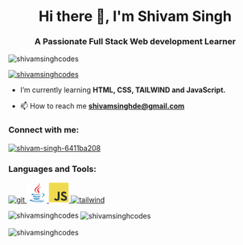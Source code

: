 <h1 align="center">Hi there 👋, I'm Shivam Singh</h1>
<h3 align="center">A Passionate Full Stack Web development Learner</h3>

<p align="left"> <img src="https://komarev.com/ghpvc/?username=shivamsinghcodes&label=Profile%20views&color=0e75b6&style=flat" alt="shivamsinghcodes" /> </p>

<p align="left"> <a href="https://github.com/ryo-ma/github-profile-trophy"><img src="https://github-profile-trophy.vercel.app/?username=shivamsinghcodes" alt="shivamsinghcodes" /></a> </p>

- I’m currently learning **HTML, CSS, TAILWIND and JavaScript.**

- 📫 How to reach me **shivamsinghde@gmail.com**

<h3 align="left">Connect with me:</h3>
<p align="left">
<a href="https://linkedin.com/in/shivam-singh-6411ba208" target="blank"><img align="center" src="https://raw.githubusercontent.com/rahuldkjain/github-profile-readme-generator/master/src/images/icons/Social/linked-in-alt.svg" alt="shivam-singh-6411ba208" height="30" width="40" /></a>
</p>

<h3 align="left">Languages and Tools:</h3>
<p align="left"> <a href="https://git-scm.com/" target="_blank" rel="noreferrer"> <img src="https://www.vectorlogo.zone/logos/git-scm/git-scm-icon.svg" alt="git" width="40" height="40"/> </a> <a href="https://www.java.com" target="_blank" rel="noreferrer"> <img src="https://raw.githubusercontent.com/devicons/devicon/master/icons/java/java-original.svg" alt="java" width="40" height="40"/> </a> <a href="https://developer.mozilla.org/en-US/docs/Web/JavaScript" target="_blank" rel="noreferrer"> <img src="https://raw.githubusercontent.com/devicons/devicon/master/icons/javascript/javascript-original.svg" alt="javascript" width="40" height="40"/> </a> <a href="https://tailwindcss.com/" target="_blank" rel="noreferrer"> <img src="https://www.vectorlogo.zone/logos/tailwindcss/tailwindcss-icon.svg" alt="tailwind" width="40" height="40"/> </a> </p>

<p><img align="left" src="https://github-readme-stats.vercel.app/api/top-langs?username=shivamsinghcodes&show_icons=true&locale=en&layout=compact" alt="shivamsinghcodes" /></p>

<p>&nbsp;<img align="center" src="https://github-readme-stats.vercel.app/api?username=shivamsinghcodes&show_icons=true&locale=en" alt="shivamsinghcodes" /></p>

<p><img align="center" src="https://github-readme-streak-stats.herokuapp.com/?user=shivamsinghcodes&" alt="shivamsinghcodes" /></p>

